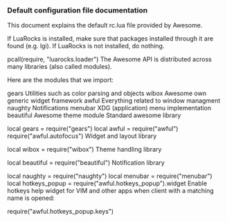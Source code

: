 ### Default configuration file documentation
This document explains the default rc.lua file provided by Awesome.

If LuaRocks is installed, make sure that packages installed through it are found (e.g. lgi). If LuaRocks is not installed, do nothing.

pcall(require, "luarocks.loader")
The Awesome API is distributed across many libraries (also called modules).

Here are the modules that we import:

gears	Utilities such as color parsing and objects
wibox	Awesome own generic widget framework
awful	Everything related to window managment
naughty	Notifications
menubar	XDG (application) menu implementation
beautiful	Awesome theme module
Standard awesome library

local gears = require("gears")
local awful = require("awful")
require("awful.autofocus")
Widget and layout library

local wibox = require("wibox")
Theme handling library

local beautiful = require("beautiful")
Notification library

local naughty = require("naughty")
local menubar = require("menubar")
local hotkeys_popup = require("awful.hotkeys_popup").widget
Enable hotkeys help widget for VIM and other apps when client with a matching name is opened:

require("awful.hotkeys_popup.keys")
